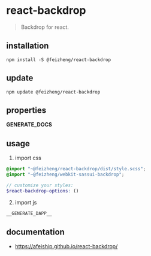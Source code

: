 # react-backdrop
> Backdrop for react.

## installation
```shell
npm install -S @feizheng/react-backdrop
```

## update
```shell
npm update @feizheng/react-backdrop
```

## properties
__GENERATE_DOCS__

## usage
1. import css
  ```scss
  @import "~@feizheng/react-backdrop/dist/style.scss";
  @import "~@feizheng/webkit-sassui-backdrop";

  // customize your styles:
  $react-backdrop-options: ()
  ```
2. import js
  ```js
__GENERATE_DAPP__
  ```

## documentation
- https://afeiship.github.io/react-backdrop/
